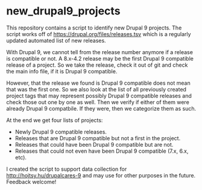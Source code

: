 # new_drupal9_projects

This repository contains a script to identify new Drupal 9 projects. The script works off of 
https://drupal.org/files/releases.tsv which is a regularly updated automated list of new releases.

With Drupal 9, we cannot tell from the release number anymore if a release is compatible or
not. A 8.x-4.2 release may be the first Drupal 9 compatible release of a project. So we take
the release, check it out of git and check the main info file, if it is Drupal 9 compatible.

However, that the release we found is Drupal 9 compatible does not mean that was the first one.
So we also look at the list of all previously created project tags that may represent possibly
Drupal 9 compatible releases and check those out one by one as well. Then we verify if either
of them were already Drupal 9 compatbile. If they were, then we categorize them as such.

At the end we get four lists of projects:

- Newly Drupal 9 compatible releases.
- Releases that are Drupal 9 compatible but not a first in the project.
- Releases that could have been Drupal 9 compatible but are not.
- Releases that could not even have been Drupal 9 compatible (7.x, 6.x, etc).

I created the script to support data collection for http://hojtsy.hu/drupalcares-9 and may
use for other purposes in the future. Feedback welcome!

